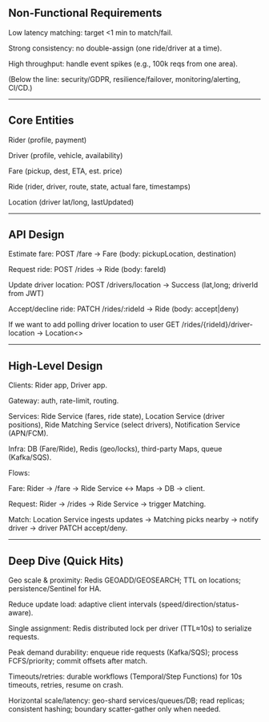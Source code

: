 ## Non-Functional Requirements

Low latency matching: target <1 min to match/fail.

Strong consistency: no double-assign (one ride/driver at a time).

High throughput: handle event spikes (e.g., 100k reqs from one area).

(Below the line: security/GDPR, resilience/failover, monitoring/alerting, CI/CD.)

----------------------------------------------------------------------------------------------------------------------------------

## Core Entities

Rider (profile, payment)

Driver (profile, vehicle, availability)

Fare (pickup, dest, ETA, est. price)

Ride (rider, driver, route, state, actual fare, timestamps)

Location (driver lat/long, lastUpdated)

----------------------------------------------------------------------------------------------------------------------------------

## API Design

Estimate fare: POST /fare -> Fare 
(body: pickupLocation, destination)

Request ride: POST /rides -> Ride 
(body: fareId)

Update driver location: POST /drivers/location -> Success 
(lat,long; driverId from JWT)

Accept/decline ride: PATCH /rides/:rideId -> Ride 
(body: accept|deny)

If we want to add polling driver location to user 
GET /rides/{rideId}/driver-location -> Location<>

----------------------------------------------------------------------------------------------------------------------------------

## High-Level Design

Clients: Rider app, Driver app.

Gateway: auth, rate-limit, routing.

Services: Ride Service (fares, ride state), Location Service (driver positions), Ride Matching Service (select drivers), Notification Service (APN/FCM).

Infra: DB (Fare/Ride), Redis (geo/locks), third-party Maps, queue (Kafka/SQS).

Flows:

Fare: Rider → /fare → Ride Service ↔ Maps → DB → client.

Request: Rider → /rides → Ride Service → trigger Matching.

Match: Location Service ingests updates → Matching picks nearby → notify driver → driver PATCH accept/deny.

----------------------------------------------------------------------------------------------------------------------------------

## Deep Dive (Quick Hits)

Geo scale & proximity: Redis GEOADD/GEOSEARCH; TTL on locations; persistence/Sentinel for HA.

Reduce update load: adaptive client intervals (speed/direction/status-aware).

Single assignment: Redis distributed lock per driver (TTL≈10s) to serialize requests.

Peak demand durability: enqueue ride requests (Kafka/SQS); process FCFS/priority; commit offsets after match.

Timeouts/retries: durable workflows (Temporal/Step Functions) for 10s timeouts, retries, resume on crash.

Horizontal scale/latency: geo-shard services/queues/DB; read replicas; consistent hashing; boundary scatter-gather only when needed.